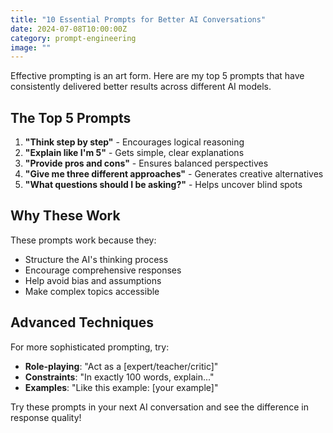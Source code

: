 ```yaml
---
title: "10 Essential Prompts for Better AI Conversations"
date: 2024-07-08T10:00:00Z
category: prompt-engineering
image: ""
---
```


Effective prompting is an art form. Here are my top 5 prompts that have consistently delivered better results across different AI models.

## The Top 5 Prompts

1. **"Think step by step"** - Encourages logical reasoning
2. **"Explain like I'm 5"** - Gets simple, clear explanations
3. **"Provide pros and cons"** - Ensures balanced perspectives
4. **"Give me three different approaches"** - Generates creative alternatives
5. **"What questions should I be asking?"** - Helps uncover blind spots

## Why These Work

These prompts work because they:
- Structure the AI's thinking process
- Encourage comprehensive responses
- Help avoid bias and assumptions
- Make complex topics accessible

## Advanced Techniques

For more sophisticated prompting, try:
- **Role-playing**: "Act as a [expert/teacher/critic]"
- **Constraints**: "In exactly 100 words, explain..."
- **Examples**: "Like this example: [your example]"

Try these prompts in your next AI conversation and see the difference in response quality!
